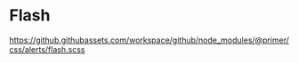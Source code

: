 # Flash
https://github.githubassets.com/workspace/github/node_modules/@primer/css/alerts/flash.scss
